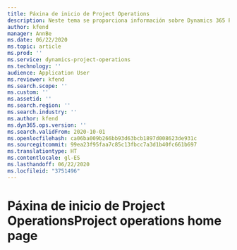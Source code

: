 ```yaml
---
title: Páxina de inicio de Project Operations
description: Neste tema se proporciona información sobre Dynamics 365 Project Operations.
author: kfend
manager: AnnBe
ms.date: 06/22/2020
ms.topic: article
ms.prod: ''
ms.service: dynamics-project-operations
ms.technology: ''
audience: Application User
ms.reviewer: kfend
ms.search.scope: ''
ms.custom: ''
ms.assetid: ''
ms.search.region: ''
ms.search.industry: ''
ms.author: kfend
ms.dyn365.ops.version: ''
ms.search.validFrom: 2020-10-01
ms.openlocfilehash: ca06ba009b266bb93d63bcb1897d008623de931c
ms.sourcegitcommit: 99ea23f95faa7c85c13fbcc7a3d1b40fc661b697
ms.translationtype: HT
ms.contentlocale: gl-ES
ms.lasthandoff: 06/22/2020
ms.locfileid: "3751496"
---
```

# <a name="project-operations-home-page"></a><span data-ttu-id="894bb-103">Páxina de inicio de Project Operations</span><span class="sxs-lookup"><span data-stu-id="894bb-103">Project operations home page</span></span>
